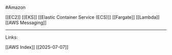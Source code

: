 #Amazon 


[[EC2]]
[[EKS]]
[[Elastic Container Service (ECS)]]
[[Fargate]]
[[Lambda]]
[[AWS Messaging]]


---
Links:

[[AWS Index]]
[[2025-07-07]]